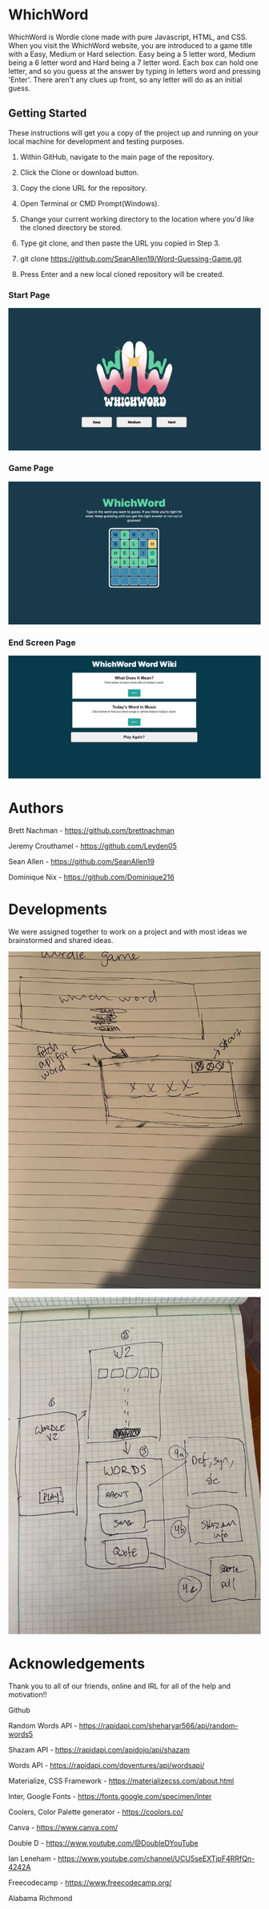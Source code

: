 # WhichWord 

WhichWord is Wordle clone made with pure Javascript, HTML, and CSS. When you visit the WhichWord website, you are introduced to a game title with a Easy, Medium or Hard selection. Easy being a 5 letter word, Medium being a 6 letter word and Hard being a 7 letter word. Each box can hold one letter, and so you guess at the answer by typing in letters word and pressing 'Enter'. There aren't any clues up front, so any letter will do as an initial guess.

## Getting Started

These instructions will get you a copy of the project up and running on your local machine for development and testing purposes.

1. Within GitHub, navigate to the main page of the repository.

2. Click the Clone or download button.

3. Copy the clone URL for the repository.

4. Open Terminal or CMD Prompt(Windows).

5. Change your current working directory to the location where you'd like the cloned directory be stored.

6. Type git clone, and then paste the URL you copied in Step 3.

7. git clone https://github.com/SeanAllen19/Word-Guessing-Game.git

8. Press Enter and a new local cloned repository will be created.


### Start Page
![start page](./assets/whichword%20title.png)

### Game Page
![gameplay](./assets/whichword%20gameplay.png)

### End Screen Page
![end page](./assets/whichword%20end%20page.png)

# Authors
   
  Brett Nachman - https://github.com/brettnachman
  
  Jeremy Crouthamel - https://github.com/Leyden05
  
  Sean Allen - https://github.com/SeanAllen19
  
  Dominique Nix - https://github.com/Dominique216
  
  
 
# Developments

We were assigned together to work on a project and with most ideas we brainstormed and shared ideas.

![Dominiques sketch](./assets/Dom%201st%20sketch.jpg)

![Bretts sketch](./assets/Bretts%201st%20sketch.jpg)


# Acknowledgements

Thank you to all of our friends, online and IRL for all of the help and motivation!!

Github 

Random Words API - https://rapidapi.com/sheharyar566/api/random-words5

Shazam API - https://rapidapi.com/apidojo/api/shazam

Words API - https://rapidapi.com/dpventures/api/wordsapi/

Materialize, CSS Framework - https://materializecss.com/about.html

Inter, Google Fonts - https://fonts.google.com/specimen/Inter

Coolers, Color Palette generator - https://coolors.co/

Canva - https://www.canva.com/

Double D - https://www.youtube.com/@DoubleDYouTube

Ian Leneham - https://www.youtube.com/channel/UCU5seEXTjpF4RRfQn-4242A

Freecodecamp - https://www.freecodecamp.org/

Alabama Richmond
